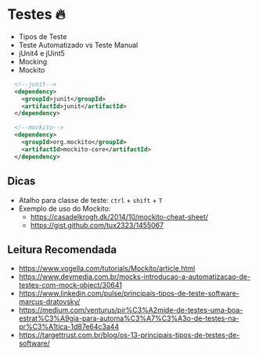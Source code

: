 # Testes :fire:

- Tipos de Teste
- Teste Automatizado vs Teste Manual
- jUnit4 e jUint5
- Mocking
- Mockito

```xml
  <!--junit-->
  <dependency>
    <groupId>junit</groupId>
    <artifactId>junit</artifactId>
  </dependency>

  <!--mockito-->
  <dependency>
    <groupId>org.mockito</groupId>
    <artifactId>mockito-core</artifactId>
  </dependency>
```

## Dicas
- Atalho para classe de teste: `ctrl` + `shift` + `T`
- Exemplo de uso do Mockito:
  - https://casadelkrogh.dk/2014/10/mockito-cheat-sheet/
  - https://gist.github.com/tux2323/1455067

## Leitura Recomendada
- https://www.vogella.com/tutorials/Mockito/article.html
- https://www.devmedia.com.br/mocks-introducao-a-automatizacao-de-testes-com-mock-object/30641
- https://www.linkedin.com/pulse/principais-tipos-de-teste-software-marcus-dratovsky/
- https://medium.com/venturus/pir%C3%A2mide-de-testes-uma-boa-estrat%C3%A9gia-para-automa%C3%A7%C3%A3o-de-testes-na-pr%C3%A1tica-1d87e64c3a44
- https://targettrust.com.br/blog/os-13-principais-tipos-de-testes-de-software/
